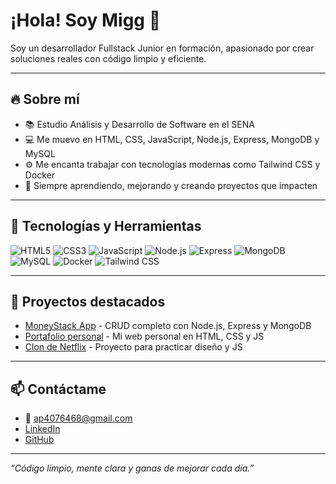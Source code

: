 # ¡Hola! Soy Migg 👋

Soy un desarrollador Fullstack Junior en formación, apasionado por crear soluciones reales con código limpio y eficiente.

---

## 🔥 Sobre mí

- 📚 Estudio Análisis y Desarrollo de Software en el SENA
- 💻 Me muevo en HTML, CSS, JavaScript, Node.js, Express, MongoDB y MySQL
- ⚙️ Me encanta trabajar con tecnologías modernas como Tailwind CSS y Docker
- 🌱 Siempre aprendiendo, mejorando y creando proyectos que impacten

---

## 🚀 Tecnologías y Herramientas

![HTML5](https://img.shields.io/badge/-HTML5-E34F26?style=flat-square&logo=html5&logoColor=white)
![CSS3](https://img.shields.io/badge/-CSS3-1572B6?style=flat-square&logo=css3)
![JavaScript](https://img.shields.io/badge/-JavaScript-F7DF1E?style=flat-square&logo=javascript&logoColor=black)
![Node.js](https://img.shields.io/badge/-Node.js-339933?style=flat-square&logo=node.js&logoColor=white)
![Express](https://img.shields.io/badge/-Express-000000?style=flat-square)
![MongoDB](https://img.shields.io/badge/-MongoDB-47A248?style=flat-square&logo=mongodb&logoColor=white)
![MySQL](https://img.shields.io/badge/-MySQL-4479A1?style=flat-square&logo=mysql&logoColor=white)
![Docker](https://img.shields.io/badge/-Docker-2496ED?style=flat-square&logo=docker&logoColor=white)
![Tailwind CSS](https://img.shields.io/badge/-Tailwind_CSS-06B6D4?style=flat-square&logo=tailwind-css&logoColor=white)

---

## 📂 Proyectos destacados

- [MoneyStack App](https://github.com/miggfk/moneystack) - CRUD completo con Node.js, Express y MongoDB  
- [Portafolio personal](https://github.com/miggfk/portfolio) - Mi web personal en HTML, CSS y JS  
- [Clon de Netflix](https://github.com/miggfk/netflix-clone) - Proyecto para practicar diseño y JS  

---

## 📫 Contáctame

- 📧 ap4076468@gmail.com  
- [LinkedIn](https://www.linkedin.com/in/migg)  
- [GitHub](https://github.com/miggfk)  

---

*“Código limpio, mente clara y ganas de mejorar cada día.”*

